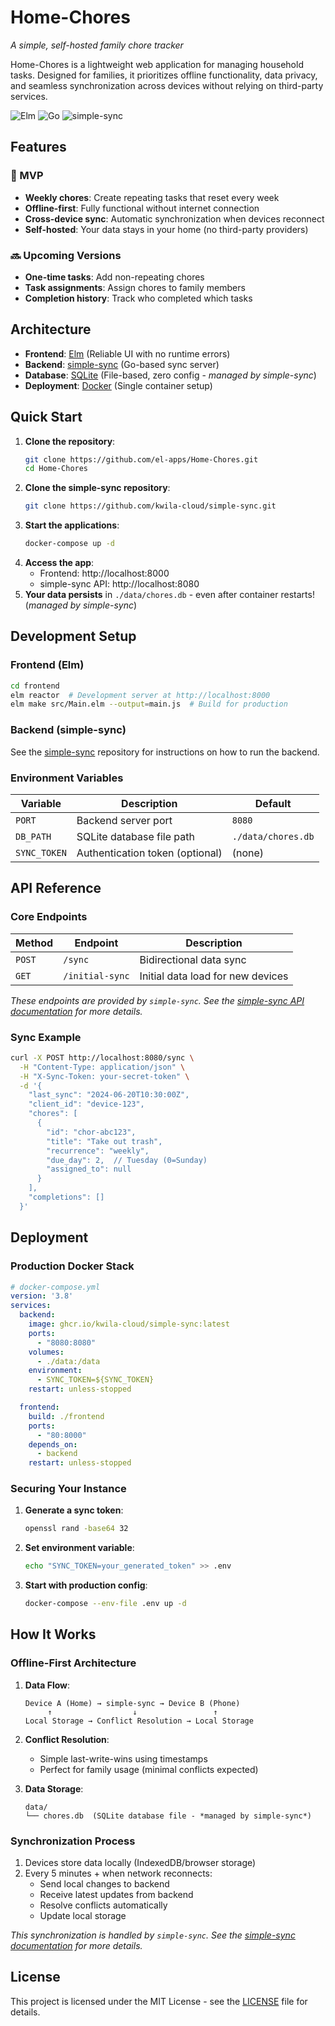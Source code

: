 # Home-Chores
*A simple, self-hosted family chore tracker*

Home-Chores is a lightweight web application for managing household tasks. Designed for families, it prioritizes offline functionality, data privacy, and seamless synchronization across devices without relying on third-party services.

![Elm](https://img.shields.io/badge/Elm-0.19.1-1293D8) ![Go](https://img.shields.io/badge/Go-1.24-00ADD8) ![simple-sync](https://img.shields.io/badge/simple--sync-Alpha-orange)

## Features

### 🎯 MVP
- **Weekly chores**: Create repeating tasks that reset every week
- **Offline-first**: Fully functional without internet connection
- **Cross-device sync**: Automatic synchronization when devices reconnect
- **Self-hosted**: Your data stays in your home (no third-party providers)

### 🔜 Upcoming Versions
- **One-time tasks**: Add non-repeating chores
- **Task assignments**: Assign chores to family members
- **Completion history**: Track who completed which tasks

## Architecture

- **Frontend**: [Elm](https://elm-lang.org/) (Reliable UI with no runtime errors)
- **Backend**: [simple-sync](https://github.com/kwila-cloud/simple-sync) (Go-based sync server)
- **Database**: [SQLite](https://www.sqlite.org/) (File-based, zero config - *managed by simple-sync*)
- **Deployment**: [Docker](https://www.docker.com/) (Single container setup)

## Quick Start

1. **Clone the repository**:
   ```bash
   git clone https://github.com/el-apps/Home-Chores.git
   cd Home-Chores
   ```
2.  **Clone the simple-sync repository**:
    ```bash
    git clone https://github.com/kwila-cloud/simple-sync.git
    ```
3. **Start the applications**:
   ```bash
   docker-compose up -d
   ```
4. **Access the app**:
   - Frontend: http://localhost:8000
   - simple-sync API: http://localhost:8080
5. **Your data persists** in `./data/chores.db` - even after container restarts! (*managed by simple-sync*)

## Development Setup

### Frontend (Elm)
```bash
cd frontend
elm reactor  # Development server at http://localhost:8000
elm make src/Main.elm --output=main.js  # Build for production
```

### Backend (simple-sync)
See the [simple-sync](https://github.com/kwila-cloud/simple-sync) repository for instructions on how to run the backend.

### Environment Variables
| Variable              | Description                     | Default          |
|-----------------------|---------------------------------|------------------|
| `PORT`                | Backend server port             | `8080`           |
| `DB_PATH`             | SQLite database file path       | `./data/chores.db` |
| `SYNC_TOKEN`          | Authentication token (optional) | (none)          |

## API Reference

### Core Endpoints
| Method | Endpoint          | Description                     |
|--------|-------------------|---------------------------------|
| `POST` | `/sync`           | Bidirectional data sync         |
| `GET`  | `/initial-sync`   | Initial data load for new devices |

*These endpoints are provided by `simple-sync`. See the [simple-sync API documentation](https://github.com/kwila-cloud/simple-sync/blob/main/docs/api.md) for more details.*

### Sync Example
```bash
curl -X POST http://localhost:8080/sync \
  -H "Content-Type: application/json" \
  -H "X-Sync-Token: your-secret-token" \
  -d '{
    "last_sync": "2024-06-20T10:30:00Z",
    "client_id": "device-123",
    "chores": [
      {
        "id": "chor-abc123",
        "title": "Take out trash",
        "recurrence": "weekly",
        "due_day": 2,  // Tuesday (0=Sunday)
        "assigned_to": null
      }
    ],
    "completions": []
  }'
```

## Deployment

### Production Docker Stack
```yaml
# docker-compose.yml
version: '3.8'
services:
  backend:
    image: ghcr.io/kwila-cloud/simple-sync:latest
    ports:
      - "8080:8080"
    volumes:
      - ./data:/data
    environment:
      - SYNC_TOKEN=${SYNC_TOKEN}
    restart: unless-stopped

  frontend:
    build: ./frontend
    ports:
      - "80:8000"
    depends_on:
      - backend
    restart: unless-stopped
```

### Securing Your Instance
1. **Generate a sync token**:
   ```bash
   openssl rand -base64 32
   ```
2. **Set environment variable**:
   ```bash
   echo "SYNC_TOKEN=your_generated_token" >> .env
   ```
3. **Start with production config**:
   ```bash
   docker-compose --env-file .env up -d
   ```

## How It Works

### Offline-First Architecture
1. **Data Flow**:
   ```
   Device A (Home) → simple-sync → Device B (Phone)
        ↑                  ↓                 ↑
   Local Storage → Conflict Resolution → Local Storage
   ```

2. **Conflict Resolution**:
   - Simple last-write-wins using timestamps
   - Perfect for family usage (minimal conflicts expected)

3. **Data Storage**:
   ```
   data/
   └── chores.db  (SQLite database file - *managed by simple-sync*)
   ```

### Synchronization Process
1. Devices store data locally (IndexedDB/browser storage)
2. Every 5 minutes + when network reconnects:
   - Send local changes to backend
   - Receive latest updates from backend
   - Resolve conflicts automatically
   - Update local storage

*This synchronization is handled by `simple-sync`. See the [simple-sync documentation](https://github.com/kwila-cloud/simple-sync/blob/main/README.md) for more details.*

## License

This project is licensed under the MIT License - see the [LICENSE](LICENSE) file for details.
